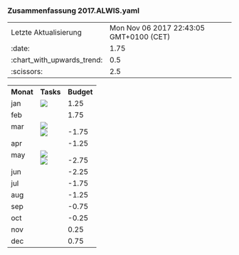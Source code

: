 ### Zusammenfassung 2017.ALWIS.yaml
<table>
            <tr>
                <td>Letzte Aktualisierung</td><td>Mon Nov 06 2017 22:43:05 GMT+0100 (CET)</td>
            </tr>
            <tr>
                <td>:date:</td><td>1.75</td>
            </tr>
            <tr>
                <td> :chart_with_upwards_trend: </td><td>0.5</td>
            </tr>
            <tr>
                <td>:scissors:</td><td>2.5</td>
            </tr>
        </table>

 <table>
                        <tr>
                            <th valign="top" align="left">Monat</th>
                            <th valign="top" align="left">Tasks</th>
                            <th valign="bottom" align="right">Budget</th>
                        </tr>
        
<tr>
                                <td valign="top">jan</td>
                            <td>
<a href="https://github.com/cismet/wupp/issues/1043"><img src="https://img.shields.io/badge/%231043%20-Erweiterung%20GUI%20Georeferenzierung%20(2%2C5%20MT)%09%09%09%09-green.svg?style=flat?maxAge=1"/></a><br/>
</td>
                                <td valign="bottom">1.25</td>
                             </tr>
<tr>
                                <td valign="top">feb</td>
                            <td>
</td>
                                <td valign="bottom">1.75</td>
                             </tr>
<tr>
                                <td valign="top">mar</td>
                            <td>
<a href="https://github.com/cismet/wupp/issues/1118"><img src="https://img.shields.io/badge/%231118%20-Erweiterung%20GUI%20Georeferenzierung%20(2%2C5%20MT)%09%09%09%09-green.svg?style=flat?maxAge=1"/></a><br/>
<a href="https://github.com/cismet/wupp/issues/1059"><img src="https://img.shields.io/badge/%231059%20-Erweiterung%20GUI%20Georeferenzierung%20(2%2C5%20MT)%09%09%09%09-green.svg?style=flat?maxAge=1"/></a><br/>
</td>
                                <td valign="bottom">-1.75</td>
                             </tr>
<tr>
                                <td valign="top">apr</td>
                            <td>
</td>
                                <td valign="bottom">-1.25</td>
                             </tr>
<tr>
                                <td valign="top">may</td>
                            <td>
<a href="https://github.com/cismet/wupp/issues/1150"><img src="https://img.shields.io/badge/%231150%20-Erweiterung%20GUI%20Georeferenzierung%20(2%2C5%20MT)%09%09%09%09-green.svg?style=flat?maxAge=1"/></a><br/>
<a href="https://github.com/cismet/wupp/issues/1149"><img src="https://img.shields.io/badge/%231149%20-Erweiterung%20GUI%20Georeferenzierung%20(2%2C5%20MT)%09%09%09%09-green.svg?style=flat?maxAge=1"/></a><br/>
</td>
                                <td valign="bottom">-2.75</td>
                             </tr>
<tr>
                                <td valign="top">jun</td>
                            <td>
</td>
                                <td valign="bottom">-2.25</td>
                             </tr>
<tr>
                                <td valign="top">jul</td>
                            <td>
</td>
                                <td valign="bottom">-1.75</td>
                             </tr>
<tr>
                                <td valign="top">aug</td>
                            <td>
</td>
                                <td valign="bottom">-1.25</td>
                             </tr>
<tr>
                                <td valign="top">sep</td>
                            <td>
</td>
                                <td valign="bottom">-0.75</td>
                             </tr>
<tr>
                                <td valign="top">oct</td>
                            <td>
</td>
                                <td valign="bottom">-0.25</td>
                             </tr>
<tr>
                                <td valign="top">nov</td>
                            <td>
</td>
                                <td valign="bottom">0.25</td>
                             </tr>
<tr>
                                <td valign="top">dec</td>
                            <td>
</td>
                                <td valign="bottom">0.75</td>
                             </tr>
</table>
